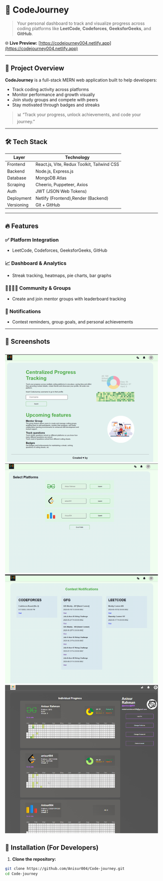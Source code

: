 # 🚀 CodeJourney

> Your personal dashboard to track and visualize progress across coding platforms like **LeetCode**, **Codeforces**, **GeeksforGeeks**, and **GitHub**.

🌐 **Live Preview:** [https://codejourney004.netlify.app](https://codejourney004.netlify.app)

---

## 🧠 Project Overview

**CodeJourney** is a full-stack MERN web application built to help developers:

- Track coding activity across platforms
- Monitor performance and growth visually
- Join study groups and compete with peers
- Stay motivated through badges and streaks

> 📊 “Track your progress, unlock achievements, and code your journey.”

---

## 🛠️ Tech Stack

| Layer        | Technology                             |
|-------------|-----------------------------------------|
| Frontend     | React.js, Vite, Redux Toolkit, Tailwind CSS |
| Backend      | Node.js, Express.js                    |
| Database     | MongoDB Atlas                          |
| Scraping     | Cheerio, Puppeteer, Axios              |
| Auth         | JWT (JSON Web Tokens)                  |
| Deployment   | Netlify (Frontend),Render (Backend) |
| Versioning   | Git + GitHub                           |

---

## 🔥 Features

### ✅ Platform Integration
- LeetCode, Codeforces, GeeksforGeeks, GitHub

### 📈 Dashboard & Analytics
- Streak tracking, heatmaps, pie charts, bar graphs

### 👨‍👩‍👧‍👦 Community & Groups
- Create and join mentor groups with leaderboard tracking



### 🔔 Notifications
- Contest reminders, group goals, and personal achievements

---

## 📸 Screenshots
 ![alt text](<Screenshot (182).png>) ![alt text](<Screenshot (177).png>) ![alt text](<Screenshot (164).png>) ![alt text](<Screenshot (162).png>)
---

## 🚀 Installation (For Developers)

1. **Clone the repository:**

```bash
git clone https://github.com/Anisur004/Code-journey.git
cd Code-journey
